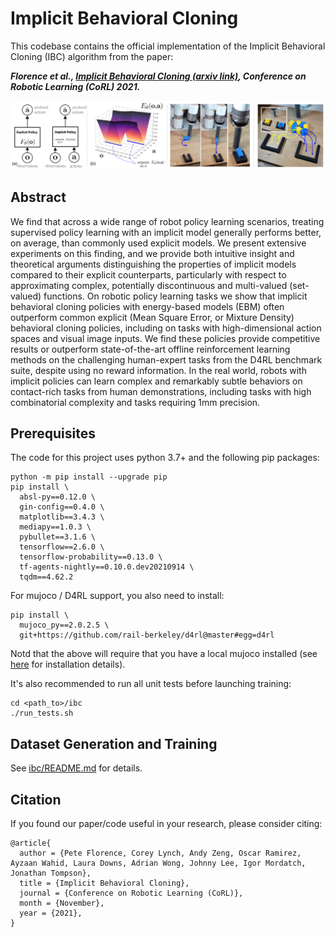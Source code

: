 # Implicit Behavioral Cloning

This codebase contains the official implementation of the Implicit Behavioral Cloning (IBC) algorithm from the paper:

***Florence et al., [Implicit Behavioral Cloning (arxiv link)](https://arxiv.org/abs/2109.00137), Conference on Robotic Learning (CoRL) 2021.***

<img src="docs/energy_pop_teaser.png"/>

## Abstract

We find that across a wide range of robot policy learning scenarios, treating supervised policy learning with an implicit model generally performs better, on average, than commonly used explicit models. We present extensive experiments on this finding, and we provide both intuitive insight and theoretical arguments distinguishing the properties of implicit models compared to their explicit counterparts, particularly with respect to approximating complex, potentially discontinuous and multi-valued (set-valued) functions. On robotic policy learning tasks we show that implicit behavioral cloning policies with energy-based models (EBM) often outperform common explicit (Mean Square Error, or Mixture Density) behavioral cloning policies, including on tasks with high-dimensional action spaces and visual image inputs. We find these policies provide competitive results or outperform state-of-the-art offline reinforcement learning methods on the challenging human-expert tasks from the D4RL benchmark suite, despite using no reward information. In the real world, robots with implicit policies can learn complex and remarkably subtle behaviors on contact-rich tasks from human demonstrations, including tasks with high combinatorial complexity and tasks requiring 1mm precision.

## Prerequisites

The code for this project uses python 3.7+ and the following pip packages:

```
python -m pip install --upgrade pip
pip install \
  absl-py==0.12.0 \
  gin-config==0.4.0 \
  matplotlib==3.4.3 \
  mediapy==1.0.3 \
  pybullet==3.1.6 \
  tensorflow==2.6.0 \
  tensorflow-probability==0.13.0 \
  tf-agents-nightly==0.10.0.dev20210914 \
  tqdm==4.62.2
```

For mujoco / D4RL support, you also need to install:

```
pip install \
  mujoco_py==2.0.2.5 \
  git+https://github.com/rail-berkeley/d4rl@master#egg=d4rl
```

Notd that the above will require that you have a local mujoco installed (see
[here](https://github.com/openai/mujoco-py) for installation details).

It's also recommended to run all unit tests before launching training:

```
cd <path_to>/ibc
./run_tests.sh
```

## Dataset Generation and Training

See [ibc/README.md](ibc/README.md) for details.

## Citation

If you found our paper/code useful in your research, please consider citing:

```
@article{
  author = {Pete Florence, Corey Lynch, Andy Zeng, Oscar Ramirez, Ayzaan Wahid, Laura Downs, Adrian Wong, Johnny Lee, Igor Mordatch, Jonathan Tompson},
  title = {Implicit Behavioral Cloning},
  journal = {Conference on Robotic Learning (CoRL)},
  month = {November},
  year = {2021},
}
```
